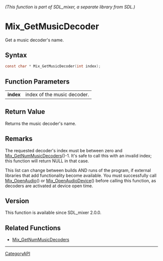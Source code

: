 ###### (This function is part of SDL_mixer, a separate library from SDL.)
# Mix_GetMusicDecoder

Get a music decoder's name.

## Syntax

```c
const char * Mix_GetMusicDecoder(int index);

```

## Function Parameters

|               |                             |
| ------------- | --------------------------- |
| **index**     | index of the music decoder. |

## Return Value

Returns the music decoder's name.

## Remarks

The requested decoder's index must be between zero and
[Mix_GetNumMusicDecoders](Mix_GetNumMusicDecoders)()-1. It's safe to call
this with an invalid index; this function will return NULL in that case.

This list can change between builds AND runs of the program, if external
libraries that add functionality become available. You must successfully
call [Mix_OpenAudio](Mix_OpenAudio)() or
[Mix_OpenAudioDevice](Mix_OpenAudioDevice)() before calling this function,
as decoders are activated at device open time.

## Version

This function is available since SDL_mixer 2.0.0.

## Related Functions

* [Mix_GetNumMusicDecoders](Mix_GetNumMusicDecoders)

----
[CategoryAPI](CategoryAPI)

